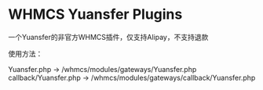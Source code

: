 # WHMCS Yuansfer Plugins

一个Yuansfer的非官方WHMCS插件，仅支持Alipay，不支持退款

使用方法：

Yuansfer.php -> /whmcs/modules/gateways/Yuansfer.php
callback/Yuansfer.php -> /whmcs/modules/gateways/callback/Yuansfer.php
